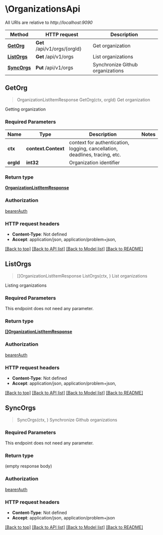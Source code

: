 # \OrganizationsApi

All URIs are relative to *http://localhost:9090*

Method | HTTP request | Description
------------- | ------------- | -------------
[**GetOrg**](OrganizationsApi.md#GetOrg) | **Get** /api/v1/orgs/{orgId} | Get organization
[**ListOrgs**](OrganizationsApi.md#ListOrgs) | **Get** /api/v1/orgs | List organizations
[**SyncOrgs**](OrganizationsApi.md#SyncOrgs) | **Put** /api/v1/orgs | Synchronize Github organizations



## GetOrg

> OrganizationListItemResponse GetOrg(ctx, orgId)
Get organization

Getting organization

### Required Parameters


Name | Type | Description  | Notes
------------- | ------------- | ------------- | -------------
**ctx** | **context.Context** | context for authentication, logging, cancellation, deadlines, tracing, etc.
**orgId** | **int32**| Organization identifier | 

### Return type

[**OrganizationListItemResponse**](OrganizationListItemResponse.md)

### Authorization

[bearerAuth](../README.md#bearerAuth)

### HTTP request headers

- **Content-Type**: Not defined
- **Accept**: application/json, application/problem+json, 

[[Back to top]](#) [[Back to API list]](../README.md#documentation-for-api-endpoints)
[[Back to Model list]](../README.md#documentation-for-models)
[[Back to README]](../README.md)


## ListOrgs

> []OrganizationListItemResponse ListOrgs(ctx, )
List organizations

Listing organizations

### Required Parameters

This endpoint does not need any parameter.

### Return type

[**[]OrganizationListItemResponse**](OrganizationListItemResponse.md)

### Authorization

[bearerAuth](../README.md#bearerAuth)

### HTTP request headers

- **Content-Type**: Not defined
- **Accept**: application/json, application/problem+json, 

[[Back to top]](#) [[Back to API list]](../README.md#documentation-for-api-endpoints)
[[Back to Model list]](../README.md#documentation-for-models)
[[Back to README]](../README.md)


## SyncOrgs

> SyncOrgs(ctx, )
Synchronize Github organizations

### Required Parameters

This endpoint does not need any parameter.

### Return type

 (empty response body)

### Authorization

[bearerAuth](../README.md#bearerAuth)

### HTTP request headers

- **Content-Type**: Not defined
- **Accept**: application/json, application/problem+json

[[Back to top]](#) [[Back to API list]](../README.md#documentation-for-api-endpoints)
[[Back to Model list]](../README.md#documentation-for-models)
[[Back to README]](../README.md)

